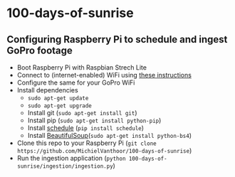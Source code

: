# 100-days-of-sunrise

## Configuring Raspberry Pi to schedule and ingest GoPro footage
* Boot Raspberry Pi with Raspbian Strech Lite
* Connect to (internet-enabled) WiFi using [these instructions](https://www.raspberrypi.org/forums/viewtopic.php?t=191252)
* Configure the same for your GoPro WiFi
* Install dependencies
  * `sudo apt-get update`
  * `sudo apt-get upgrade`
  * Install git (`sudo apt-get install git`)
  * Install pip (`sudo apt-get install python-pip`)
  * Install [schedule](https://github.com/dbader/schedule) (`pip install schedule`)
  * Install [BeautifulSoup](https://www.crummy.com/software/BeautifulSoup/bs4/doc/)(`sudo apt-get install python-bs4`)
* Clone this repo to your Raspberry Pi (`git clone https://github.com/MichielVanthoor/100-days-of-sunrise`)
* Run the ingestion application (`python 100-days-of-sunrise/ingestion/ingestion.py`)
